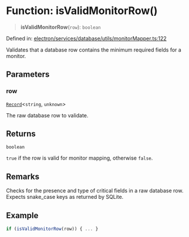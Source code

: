 # Function: isValidMonitorRow()

> **isValidMonitorRow**(`row`): `boolean`

Defined in: [electron/services/database/utils/monitorMapper.ts:122](https://github.com/Nick2bad4u/Uptime-Watcher/blob/8a1973382d5fe14c52996ecda381894eb7ecd4a6/electron/services/database/utils/monitorMapper.ts#L122)

Validates that a database row contains the minimum required fields for a monitor.

## Parameters

### row

[`Record`](https://www.typescriptlang.org/docs/handbook/utility-types.html#recordkeys-type)\<`string`, `unknown`\>

The raw database row to validate.

## Returns

`boolean`

`true` if the row is valid for monitor mapping, otherwise `false`.

## Remarks

Checks for the presence and type of critical fields in a raw database row.
Expects snake_case keys as returned by SQLite.

## Example

```typescript
if (isValidMonitorRow(row)) { ... }
```
